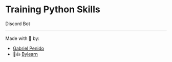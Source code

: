 # Training Python Skills

Discord Bot

---

Made  with 💜 by:
- [Gabriel Penido](https://github.com/LePenidon)
- 🤝👍 [Bylearn](https://github.com/bylearn)
